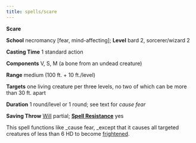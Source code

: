 ```yaml
---
title: spells/scare
---
```

 **Scare**

**School** necromancy [fear, mind-affecting]; **Level** bard 2, sorcerer/wizard 2

**Casting Time** 1 standard action

**Components** V, S, M (a bone from an undead creature)

**Range** medium (100 ft. + 10 ft./level)

**Targets** one living creature per three levels, no two of which can be more than 30 ft. apart

**Duration** 1 round/level or 1 round; see text for _cause fear_

**Saving Throw** [Will](../combat#_will) partial; **[Spell Resistance](../glossary#_spell-resistance)** yes

This spell functions like _cause fear, _except that it causes all targeted creatures of less than 6 HD to become [frightened](../glossary#_frightened).

